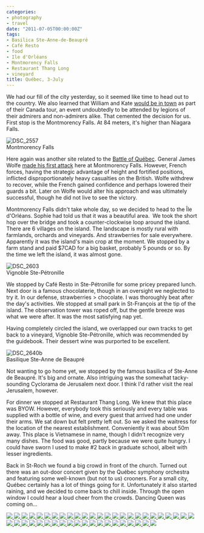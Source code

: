 ```yaml
---
categories:
- photography
- travel
date: "2011-07-05T00:00:00Z"
tags:
- Basilica Ste-Anne-de-Beaupré
- Café Resto
- food
- Ile d'Orléans
- Montmorency Falls
- Restaurant Thang Long
- vineyard
title: Québec, 3-July
---
```

We had our fill of the city yesterday, so it seemed like time to head out to the country. We also learned that William and Kate [would be in town](http://news.yahoo.com/prince-william-kate-undeterred-quebec-protests-174723189.html) as part of their Canada tour, an event undoubtedly to be attended by legions of their admirers and non-admirers alike. That cemented the decision for us. First stop is the Montmorency Falls. At 84 meters, it's higher than Niagara Falls.

<img title="DSC_2557" src="http://yentran.isamonkey.org/gallery/quebec-2/dsc_2557.jpg" />
<figcaption>Montmorency Falls</figcaption>

Here again was another site related to the [Battle of Québec](http://en.wikipedia.org/wiki/Battle_of_Quebec_%281759%29). General James Wolfe [made his first attack](http://en.wikipedia.org/wiki/Battle_of_Beauport) here at Montmorency Falls. However, French forces, having the strategic advantage of height and fortified positions, inflicted disproportionately heavy casualties on the British. Wolfe withdrew to recover, while the French gained confidence and perhaps lowered their guards a bit. Later on Wolfe would alter his approach and was ultimately successful, though he did not live to see the victory.

Montmorency Falls didn't take whole day, so we decided to head to the Île d'Orléans. Sophie had told us that it was a beautiful area.  We took the short hop over the bridge and took a counter-clockwise loop around the island. There are 6 villages on the island. The landscape is mostly rural with farmlands, orchards and vineyards. And strawberries for sale everywhere. Apparently it was the island's main crop at the moment. We stopped by a farm stand and paid $7CAD for a big basket, probably 5 pounds or so. By the time we left the island, it was almost gone.

<img title="DSC_2603" src="http://yentran.isamonkey.org/gallery/quebec-2/dsc_2603.jpg" />
<figcaption>Vignoble Ste-Pétronille</figcaption>

We stopped by Café Resto in Ste-Pétronille for some pricey prepared lunch. Next door is a famous chocolaterie, though in an oversight we neglected to try it. In our defense, strawberries > chocolate. I was thoroughly beat after the day's activities. We stopped at small park in St-François at the tip of the island. The observation tower was roped off, but the gentle breeze was what we were after. It was the most satisfying nap yet.

Having completely circled the island, we overlapped our own tracks to get back to a vineyard, Vignoble Ste-Pétronille, which was recommended by the guidebook. Their dessert wine was purported to be excellent.

<img title="DSC_2640b" src="http://yentran.isamonkey.org/gallery/quebec-2/dsc_2640b.jpg" />
<figcaption>Basilique Ste-Anne de Beaupré</figcaption>

Not wanting to go home yet, we stopped by the famous basilica of Ste-Anne de Beaupré. It's big and ornate. Also intriguing was the somewhat tacky-sounding Cyclorama de Jerusalem next door. I think I'd rather visit the real Jerusalem, however.

For dinner we stopped at Restaurant Thang Long. We knew that this place was BYOW. However, everybody took this seriously and every table was supplied with a bottle of wine, and every guest that arrived had one under their arms. We sat down but felt pretty left out. So we asked the waitress for the location of the nearest establishment. Conveniently it was about 50m away. This place is Vietnamese in name, though I didn't recognize very many dishes. The food was good, partly because we were quite hungry. I could have sworn I used to make #2 back in graduate school, albeit with lesser ingredients.

Back in St-Roch we found a big crowd in front of the church. Turned out there was an out-door concert given by the Québec symphony orchestra and featuring some well-known (but not to us) crooners. For a small city, Québec certainly has a lot of things going for it. Unfortunately it also started raining, and we decided to come back to chill inside. Through the open window I could hear a loud cheer from the crowds. Dancing Queen was coming on...

<!-- Darkbox -->
<div class="darkbox">
<a href="http://yentran.isamonkey.org/gallery/quebec-2/dsc_2389.jpg" data-darkbox="quebec-2">
  <img src="http://yentran.isamonkey.org/gallery/quebec-2/thumbs/dsc_2389.jpg" />
</a>
<a href="http://yentran.isamonkey.org/gallery/quebec-2/dsc_2394.jpg" data-darkbox="quebec-2">
  <img src="http://yentran.isamonkey.org/gallery/quebec-2/thumbs/dsc_2394.jpg" />
</a>
<a href="http://yentran.isamonkey.org/gallery/quebec-2/dsc_2413.jpg" data-darkbox="quebec-2">
  <img src="http://yentran.isamonkey.org/gallery/quebec-2/thumbs/dsc_2413.jpg" />
</a>
<a href="http://yentran.isamonkey.org/gallery/quebec-2/dsc_2425.jpg" data-darkbox="quebec-2">
  <img src="http://yentran.isamonkey.org/gallery/quebec-2/thumbs/dsc_2425.jpg" />
</a>
<a href="http://yentran.isamonkey.org/gallery/quebec-2/dsc_2439.jpg" data-darkbox="quebec-2">
  <img src="http://yentran.isamonkey.org/gallery/quebec-2/thumbs/dsc_2439.jpg" />
</a>
<a href="http://yentran.isamonkey.org/gallery/quebec-2/dsc_2457.jpg" data-darkbox="quebec-2">
  <img src="http://yentran.isamonkey.org/gallery/quebec-2/thumbs/dsc_2457.jpg" />
</a>
<a href="http://yentran.isamonkey.org/gallery/quebec-2/dsc_2468.jpg" data-darkbox="quebec-2">
  <img src="http://yentran.isamonkey.org/gallery/quebec-2/thumbs/dsc_2468.jpg" />
</a>
<a href="http://yentran.isamonkey.org/gallery/quebec-2/dsc_2477.jpg" data-darkbox="quebec-2">
  <img src="http://yentran.isamonkey.org/gallery/quebec-2/thumbs/dsc_2477.jpg" />
</a>
<a href="http://yentran.isamonkey.org/gallery/quebec-2/dsc_2489.jpg" data-darkbox="quebec-2">
  <img src="http://yentran.isamonkey.org/gallery/quebec-2/thumbs/dsc_2489.jpg" />
</a>
<a href="http://yentran.isamonkey.org/gallery/quebec-2/dsc_2497.jpg" data-darkbox="quebec-2">
  <img src="http://yentran.isamonkey.org/gallery/quebec-2/thumbs/dsc_2497.jpg" />
</a>
<a href="http://yentran.isamonkey.org/gallery/quebec-2/dsc_2500.jpg" data-darkbox="quebec-2">
  <img src="http://yentran.isamonkey.org/gallery/quebec-2/thumbs/dsc_2500.jpg" />
</a>
<a href="http://yentran.isamonkey.org/gallery/quebec-2/dsc_2502.jpg" data-darkbox="quebec-2">
  <img src="http://yentran.isamonkey.org/gallery/quebec-2/thumbs/dsc_2502.jpg" />
</a>
<a href="http://yentran.isamonkey.org/gallery/quebec-2/dsc_2512.jpg" data-darkbox="quebec-2">
  <img src="http://yentran.isamonkey.org/gallery/quebec-2/thumbs/dsc_2512.jpg" />
</a>
<a href="http://yentran.isamonkey.org/gallery/quebec-2/dsc_2528.jpg" data-darkbox="quebec-2">
  <img src="http://yentran.isamonkey.org/gallery/quebec-2/thumbs/dsc_2528.jpg" />
</a>
<a href="http://yentran.isamonkey.org/gallery/quebec-2/dsc_2535.jpg" data-darkbox="quebec-2">
  <img src="http://yentran.isamonkey.org/gallery/quebec-2/thumbs/dsc_2535.jpg" />
</a>
<a href="http://yentran.isamonkey.org/gallery/quebec-2/dsc_2570.jpg" data-darkbox="quebec-2">
  <img src="http://yentran.isamonkey.org/gallery/quebec-2/thumbs/dsc_2570.jpg" />
</a>
<a href="http://yentran.isamonkey.org/gallery/quebec-2/dsc_2577.jpg" data-darkbox="quebec-2">
  <img src="http://yentran.isamonkey.org/gallery/quebec-2/thumbs/dsc_2577.jpg" />
</a>
<a href="http://yentran.isamonkey.org/gallery/quebec-2/dsc_2581.jpg" data-darkbox="quebec-2">
  <img src="http://yentran.isamonkey.org/gallery/quebec-2/thumbs/dsc_2581.jpg" />
</a>
<a href="http://yentran.isamonkey.org/gallery/quebec-2/dsc_2583.jpg" data-darkbox="quebec-2">
  <img src="http://yentran.isamonkey.org/gallery/quebec-2/thumbs/dsc_2583.jpg" />
</a>
<a href="http://yentran.isamonkey.org/gallery/quebec-2/dsc_2585.jpg" data-darkbox="quebec-2">
  <img src="http://yentran.isamonkey.org/gallery/quebec-2/thumbs/dsc_2585.jpg" />
</a>
<a href="http://yentran.isamonkey.org/gallery/quebec-2/dsc_2598.jpg" data-darkbox="quebec-2">
  <img src="http://yentran.isamonkey.org/gallery/quebec-2/thumbs/dsc_2598.jpg" />
</a>
<a href="http://yentran.isamonkey.org/gallery/quebec-2/dsc_2600.jpg" data-darkbox="quebec-2">
  <img src="http://yentran.isamonkey.org/gallery/quebec-2/thumbs/dsc_2600.jpg" />
</a>
<a href="http://yentran.isamonkey.org/gallery/quebec-2/dsc_2601.jpg" data-darkbox="quebec-2">
  <img src="http://yentran.isamonkey.org/gallery/quebec-2/thumbs/dsc_2601.jpg" />
</a>
<a href="http://yentran.isamonkey.org/gallery/quebec-2/dsc_2602.jpg" data-darkbox="quebec-2">
  <img src="http://yentran.isamonkey.org/gallery/quebec-2/thumbs/dsc_2602.jpg" />
</a>
<a href="http://yentran.isamonkey.org/gallery/quebec-2/dsc_2612.jpg" data-darkbox="quebec-2">
  <img src="http://yentran.isamonkey.org/gallery/quebec-2/thumbs/dsc_2612.jpg" />
</a>
<a href="http://yentran.isamonkey.org/gallery/quebec-2/dsc_2616.jpg" data-darkbox="quebec-2">
  <img src="http://yentran.isamonkey.org/gallery/quebec-2/thumbs/dsc_2616.jpg" />
</a>
<a href="http://yentran.isamonkey.org/gallery/quebec-2/dsc_2619.jpg" data-darkbox="quebec-2">
  <img src="http://yentran.isamonkey.org/gallery/quebec-2/thumbs/dsc_2619.jpg" />
</a>
<a href="http://yentran.isamonkey.org/gallery/quebec-2/dsc_2620.jpg" data-darkbox="quebec-2">
  <img src="http://yentran.isamonkey.org/gallery/quebec-2/thumbs/dsc_2620.jpg" />
</a>
<a href="http://yentran.isamonkey.org/gallery/quebec-2/dsc_2623.jpg" data-darkbox="quebec-2">
  <img src="http://yentran.isamonkey.org/gallery/quebec-2/thumbs/dsc_2623.jpg" />
</a>
<a href="http://yentran.isamonkey.org/gallery/quebec-2/dsc_2625.jpg" data-darkbox="quebec-2">
  <img src="http://yentran.isamonkey.org/gallery/quebec-2/thumbs/dsc_2625.jpg" />
</a>
<a href="http://yentran.isamonkey.org/gallery/quebec-2/dsc_2627.jpg" data-darkbox="quebec-2">
  <img src="http://yentran.isamonkey.org/gallery/quebec-2/thumbs/dsc_2627.jpg" />
</a>
<a href="http://yentran.isamonkey.org/gallery/quebec-2/dsc_2629.jpg" data-darkbox="quebec-2">
  <img src="http://yentran.isamonkey.org/gallery/quebec-2/thumbs/dsc_2629.jpg" />
</a>
<a href="http://yentran.isamonkey.org/gallery/quebec-2/dsc_2631.jpg" data-darkbox="quebec-2">
  <img src="http://yentran.isamonkey.org/gallery/quebec-2/thumbs/dsc_2631.jpg" />
</a>
<a href="http://yentran.isamonkey.org/gallery/quebec-2/dsc_2632.jpg" data-darkbox="quebec-2">
  <img src="http://yentran.isamonkey.org/gallery/quebec-2/thumbs/dsc_2632.jpg" />
</a>
<a href="http://yentran.isamonkey.org/gallery/quebec-2/dsc_2634.jpg" data-darkbox="quebec-2">
  <img src="http://yentran.isamonkey.org/gallery/quebec-2/thumbs/dsc_2634.jpg" />
</a>
<a href="http://yentran.isamonkey.org/gallery/quebec-2/dsc_2640b.jpg" data-darkbox="quebec-2">
  <img src="http://yentran.isamonkey.org/gallery/quebec-2/thumbs/dsc_2640b.jpg" />
</a>
<a href="http://yentran.isamonkey.org/gallery/quebec-2/dsc_2649.jpg" data-darkbox="quebec-2">
  <img src="http://yentran.isamonkey.org/gallery/quebec-2/thumbs/dsc_2649.jpg" />
</a>
<a href="http://yentran.isamonkey.org/gallery/quebec-2/dsc_2652.jpg" data-darkbox="quebec-2">
  <img src="http://yentran.isamonkey.org/gallery/quebec-2/thumbs/dsc_2652.jpg" />
</a>
<a href="http://yentran.isamonkey.org/gallery/quebec-2/dsc_2657.jpg" data-darkbox="quebec-2">
  <img src="http://yentran.isamonkey.org/gallery/quebec-2/thumbs/dsc_2657.jpg" />
</a>
<a href="http://yentran.isamonkey.org/gallery/quebec-2/dsc_2660.jpg" data-darkbox="quebec-2">
  <img src="http://yentran.isamonkey.org/gallery/quebec-2/thumbs/dsc_2660.jpg" />
</a>
<a href="http://yentran.isamonkey.org/gallery/quebec-2/dsc_2671.jpg" data-darkbox="quebec-2">
  <img src="http://yentran.isamonkey.org/gallery/quebec-2/thumbs/dsc_2671.jpg" />
</a>
<a href="http://yentran.isamonkey.org/gallery/quebec-2/dsc_2672.jpg" data-darkbox="quebec-2">
  <img src="http://yentran.isamonkey.org/gallery/quebec-2/thumbs/dsc_2672.jpg" />
</a>
<a href="http://yentran.isamonkey.org/gallery/quebec-2/dsc_2674.jpg" data-darkbox="quebec-2">
  <img src="http://yentran.isamonkey.org/gallery/quebec-2/thumbs/dsc_2674.jpg" />
</a>
<a href="http://yentran.isamonkey.org/gallery/quebec-2/dsc_2677.jpg" data-darkbox="quebec-2">
  <img src="http://yentran.isamonkey.org/gallery/quebec-2/thumbs/dsc_2677.jpg" />
</a>
<a href="http://yentran.isamonkey.org/gallery/quebec-2/dsc_2684.jpg" data-darkbox="quebec-2">
  <img src="http://yentran.isamonkey.org/gallery/quebec-2/thumbs/dsc_2684.jpg" />
</a>

</div>
<!-- End darkbox -->